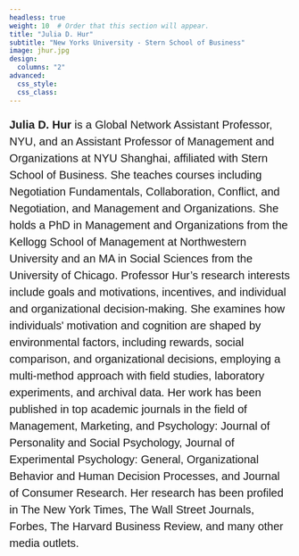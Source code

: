 ```yaml
---
headless: true
weight: 10  # Order that this section will appear.
title: "Julia D. Hur"
subtitle: "New Yorks University - Stern School of Business"
image: jhur.jpg
design:
  columns: "2"
advanced:
  css_style:
  css_class:
---
```

<p style="font-family:sans-serif; font-size:15pt;line-height:150%">
<strong>Julia D. Hur</strong> is a Global Network Assistant Professor, NYU, and an Assistant Professor of Management and Organizations at NYU Shanghai, affiliated with Stern School of Business. She teaches courses including Negotiation Fundamentals, Collaboration, Conflict, and Negotiation, and Management and Organizations. She holds a PhD in Management and Organizations from the Kellogg School of Management at Northwestern University and an MA in Social Sciences from the University of Chicago.
Professor Hur’s research interests include goals and motivations, incentives, and individual and organizational decision-making. She examines how individuals' motivation and cognition are shaped by environmental factors, including rewards, social comparison, and organizational decisions, employing a multi-method approach with field studies, laboratory experiments, and archival data. Her work has been published in top academic journals in the field of Management, Marketing, and Psychology: Journal of Personality and Social Psychology, Journal of Experimental Psychology: General, Organizational Behavior and Human Decision Processes, and Journal of Consumer Research. Her research has been profiled in The New York Times, The Wall Street Journals, Forbes, The Harvard Business Review, and many other media outlets.
</p>
